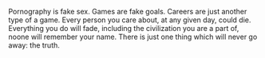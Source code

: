 Pornography is fake sex.
Games are fake goals.
Careers are just another type of a game.
Every person you care about, at any given day, could die.
Everything you do will fade, including the civilization you are a part of, noone will remember your name.
There is just one thing which will never go away: the truth.
